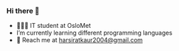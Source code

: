 ### Hi there 👋 
<ul>
  <li>👩🏻‍💻 IT student at OsloMet</li>
  <li>I’m currently learning different programming languages</li>
  <li>📩 Reach me at <a href="mailto:harsiratkaur2004@gmail.com">harsiratkaur2004@gmail.com</a></li>
</ul>
